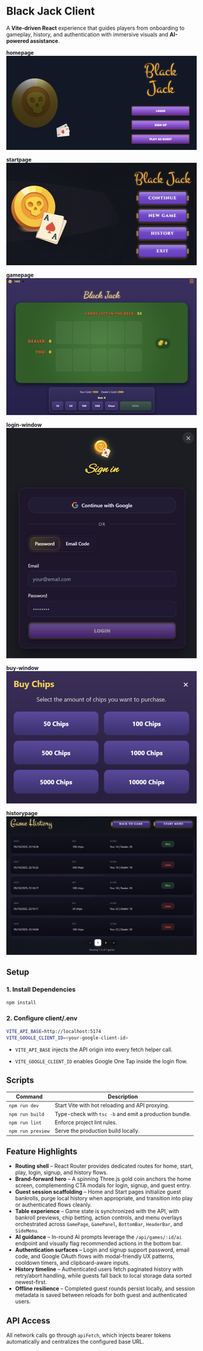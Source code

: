 # Black Jack Client

A **Vite-driven React** experience that guides players from onboarding to gameplay, history, and authentication with immersive visuals and **AI-powered assistance**.

**homepage**
![Black Jack Banner](public/home-pg.png)

**startpage**
![Black Jack Banner](public/start-pg.png)

**gamepage**
![Black Jack Banner](public/game-pg.png)

**login-window**
![Black Jack Banner](public/login-wd.png)

**buy-window**
![Black Jack Banner](public/buy-wd.png)

**historypage**
![Black Jack Banner](public/history-pg.png)

## Setup

### 1. Install Dependencies

```bash
npm install
```

### 2. Configure client/.env

```bash
VITE_API_BASE=http://localhost:5174
VITE_GOOGLE_CLIENT_ID=<your-google-client-id>
```

-   `VITE_API_BASE` injects the API origin into every fetch helper call.

-   `VITE_GOOGLE_CLIENT_ID` enables Google One Tap inside the login flow.

## Scripts

| Command           | Description                                            |
| ----------------- | ------------------------------------------------------ |
| `npm run dev`     | Start Vite with hot reloading and API proxying.        |
| `npm run build`   | Type-check with `tsc -b` and emit a production bundle. |
| `npm run lint`    | Enforce project lint rules.                            |
| `npm run preview` | Serve the production build locally.                    |

## Feature Highlights

-   **Routing shell** – React Router provides dedicated routes for home, start, play, login, signup, and history flows.
-   **Brand-forward hero** – A spinning Three.js gold coin anchors the home screen, complementing CTA modals for login, signup, and guest entry.
-   **Guest session scaffolding** – Home and Start pages initialize guest bankrolls, purge local history when appropriate, and transition into play or authenticated flows cleanly.
-   **Table experience** – Game state is synchronized with the API, with bankroll previews, chip betting, action controls, and menu overlays orchestrated across `GamePage`, `GamePanel`, `BottomBar`, `HeaderBar`, and `SideMenu`.
-   **AI guidance** – In-round AI prompts leverage the `/api/games/:id/ai` endpoint and visually flag recommended actions in the bottom bar.
-   **Authentication surfaces** – Login and signup support password, email code, and Google OAuth flows with modal-friendly UX patterns, cooldown timers, and clipboard-aware inputs.
-   **History timeline** – Authenticated users fetch paginated history with retry/abort handling, while guests fall back to local storage data sorted newest-first.
-   **Offline resilience** – Completed guest rounds persist locally, and session metadata is saved between reloads for both guest and authenticated users.

## API Access

All network calls go through `apiFetch`, which injects bearer tokens automatically and centralizes the configured base URL.

